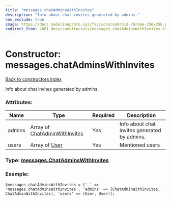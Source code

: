 ```yaml
---
title: "messages.chatAdminsWithInvites"
description: "Info about chat invites generated by admins."
nav_exclude: true
image: https://docs.madelineproto.xyz/favicons/android-chrome-256x256.png
redirect_from: /API_docs/constructors/messages_chatAdminsWithInvites.html
---
```

# Constructor: messages.chatAdminsWithInvites  
[Back to constructors index](/API_docs/constructors/index.html)



Info about chat invites generated by admins.

### Attributes:

| Name     |    Type       | Required | Description |
|----------|---------------|----------|-------------|
|admins|Array of [ChatAdminWithInvites](/API_docs/types/ChatAdminWithInvites.html) | Yes|Info about chat invites generated by admins.|
|users|Array of [User](/API_docs/types/User.html) | Yes|Mentioned users|



### Type: [messages.ChatAdminsWithInvites](/API_docs/types/messages.ChatAdminsWithInvites.html)


### Example:

```
$messages_chatAdminsWithInvites = ['_' => 'messages.chatAdminsWithInvites', 'admins' => [ChatAdminWithInvites, ChatAdminWithInvites], 'users' => [User, User]];
```  
